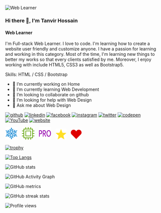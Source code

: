 ![Web Learner](https://static1.s123-cdn-static-a.com/ready_uploads/media/208103/2000_5ceed7808ad2c.jpg)

### Hi there 👋, I'm Tanvir Hossain
#### Web Learner


I'm Full-stack Web Learner. I love to code. I'm learning how to create a website user friendly and customize anyone. I have a passion for learning and working in this category. Most of the time, I'm learning new things to better my works so that every clients satisfied by me.
Moreover, I enjoy working with include HTML5, CSS3 as well as Bootstrap5.

Skills: HTML / CSS / Bootstrap

- 🔭 I’m currently working on Home 
- 🌱 I’m currently learning Web Development 
- 👯 I’m looking to collaborate on github 
- 🤔 I’m looking for help with Web Design 
- 💬 Ask me about Web Design 


[<img src='https://cdn.jsdelivr.net/npm/simple-icons@3.0.1/icons/github.svg' alt='github' height='40'>](https://github.com/procodertanvir)  [<img src='https://cdn.jsdelivr.net/npm/simple-icons@3.0.1/icons/linkedin.svg' alt='linkedin' height='40'>](https://www.linkedin.com/in/procodertanvir/)  [<img src='https://cdn.jsdelivr.net/npm/simple-icons@3.0.1/icons/facebook.svg' alt='facebook' height='40'>](https://www.facebook.com/procodertanvir)  [<img src='https://cdn.jsdelivr.net/npm/simple-icons@3.0.1/icons/instagram.svg' alt='instagram' height='40'>](https://www.instagram.com/procodertanvir/)  [<img src='https://cdn.jsdelivr.net/npm/simple-icons@3.0.1/icons/twitter.svg' alt='twitter' height='40'>](https://twitter.com/procodertanvir)  [<img src='https://cdn.jsdelivr.net/npm/simple-icons@3.0.1/icons/codepen.svg' alt='codepen' height='40'>](https://codepen.io/procodertanvir)  [<img src='https://cdn.jsdelivr.net/npm/simple-icons@3.0.1/icons/youtube.svg' alt='YouTube' height='40'>](https://www.youtube.com/channel/procodertanvir)  [<img src='https://cdn.jsdelivr.net/npm/simple-icons@3.0.1/icons/icloud.svg' alt='website' height='40'>](https://mdtanvirwebsite.wixsite.com/mdtanvir-1)  

<a href='https://archiveprogram.github.com/'><img src='https://raw.githubusercontent.com/acervenky/animated-github-badges/master/assets/acbadge.gif' width='40' height='40'></a> <a href='https://docs.github.com/en/developers'><img src='https://raw.githubusercontent.com/acervenky/animated-github-badges/master/assets/devbadge.gif' width='40' height='40'></a> <a href='https://github.com/pricing'><img src='https://raw.githubusercontent.com/acervenky/animated-github-badges/master/assets/pro.gif' width='40' height='40'></a> <a href='https://stars.github.com/'><img src='https://raw.githubusercontent.com/acervenky/animated-github-badges/master/assets/starbadge.gif' width='35' height='35'></a> <a href='https://docs.github.com/en/github/supporting-the-open-source-community-with-github-sponsors'><img src='https://raw.githubusercontent.com/acervenky/animated-github-badges/master/assets/sponsorbadge.gif' width='35' height='35'></a> 

[![trophy](https://github-profile-trophy.vercel.app/?username=procodertanvir)](https://github.com/ryo-ma/github-profile-trophy)

[![Top Langs](https://github-readme-stats.vercel.app/api/top-langs/?username=procodertanvir)](https://github.com/anuraghazra/github-readme-stats)

![GitHub stats](https://github-readme-stats.vercel.app/api?username=procodertanvir&show_icons=true&count_private=true)  

![GitHub Activity Graph](https://activity-graph.herokuapp.com/graph?username=procodertanvir)  

![GitHub metrics](https://metrics.lecoq.io/procodertanvir)  

![GitHub streak stats](https://github-readme-streak-stats.herokuapp.com/?user=procodertanvir)  

![Profile views](https://gpvc.arturio.dev/procodertanvir)  
